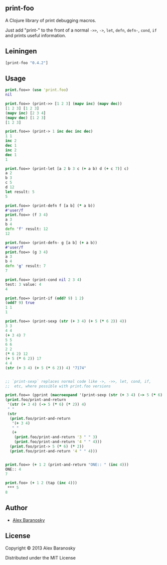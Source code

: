 ## print-foo

A Clojure library of print debugging macros.  

Just add "print-" to the front of a normal `->>`, `->`, `let`, `defn`, `defn-`, `cond`, `if` and prints useful information.

## Leiningen

```clj
[print-foo "0.4.2"]
```

## Usage

```clojure
print.foo=> (use 'print.foo)
nil

print.foo=> (print->> [1 2 3] (mapv inc) (mapv dec))
[1 2 3] [1 2 3]
(mapv inc) [2 3 4]
(mapv dec) [1 2 3]
[1 2 3]

print.foo=> (print-> 1 inc dec inc dec)
1 1
inc 2
dec 1
inc 2
dec 1
1

print.foo=> (print-let [a 2 b 3 c (+ a b) d (+ c 7)] c)
a 2
b 3
c 5
d 12
let result: 5
5

print.foo=> (print-defn f [a b] (* a b))
#'user/f
print.foo=> (f 3 4)
a 3
b 4
defn 'f' result: 12
12

print.foo=> (print-defn- g [a b] (+ a b))
#'user/f
print.foo=> (g 3 4)
a 3
b 4
defn 'g' result: 7
7

print.foo=> (print-cond nil 2 3 4)
test: 3 value: 4
4

print.foo=> (print-if (odd? 9) 1 2)
(odd? 9) true
1 1
1

print.foo=> (print-sexp (str (+ 3 4) (+ 5 (* 6 2)) 4))
3 3
4 4
(+ 3 4) 7
5 5
6 6
2 2
(* 6 2) 12
(+ 5 (* 6 2)) 17
4 4
(str (+ 3 4) (+ 5 (* 6 2)) 4) "7174"


;; `print-sexp` replaces normal code like ->, ->>, let, cond, if, 
;;  etc, where possible with print.foo versions

print.foo=> (pprint (macroexpand '(print-sexp (str (+ 3 4) (-> 5 (* 6) (* 2)) 4))))
(print.foo/print-and-return
 '(str (+ 3 4) (-> 5 (* 6) (* 2)) 4)
 " "
 (str
  (print.foo/print-and-return
   '(+ 3 4)
   " "
   (+
    (print.foo/print-and-return '3 " " 3)
    (print.foo/print-and-return '4 " " 4)))
  (print.foo/print-> 5 (* 6) (* 2))
  (print.foo/print-and-return '4 " " 4)))


print.foo=> (+ 1 2 (print-and-return "ONE:: " (inc 4)))
ONE:: 4
7

print.foo> (+ 1 2 (tap (inc 4)))
 *** 5
8

```

## Author

*  [Alex Baranosky](https://github.com/AlexBaranosky)

## License

Copyright © 2013 Alex Baranosky

Distributed under the MIT License
